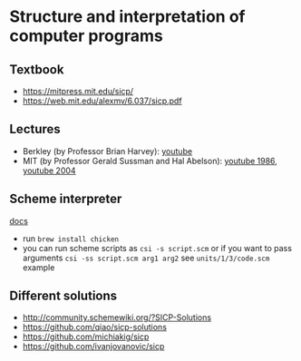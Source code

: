 # Structure and interpretation of computer programs

## Textbook

- <https://mitpress.mit.edu/sicp/>
- <https://web.mit.edu/alexmv/6.037/sicp.pdf>

## Lectures

- Berkley (by Professor Brian Harvey): [youtube](https://www.youtube.com/playlist?list=PLhMnuBfGeCDNgVzLPxF9o5UNKG1b-LFY9)
- MIT (by Professor Gerald Sussman and Hal Abelson): [youtube 1986](https://www.youtube.com/playlist?list=PLE18841CABEA24090), [youtube 2004](https://www.youtube.com/playlist?list=PL7BcsI5ueSNFPCEisbaoQ0kXIDX9rR5FF)

## Scheme interpreter

[docs](https://wiki.call-cc.org/man/5/Using%20the%20interpreter)

- run `brew install chicken`
- you can run scheme scripts as `csi -s script.scm` or if you want to pass arguments `csi -ss script.scm arg1 arg2` see `units/1/3/code.scm` example

## Different solutions

- <http://community.schemewiki.org/?SICP-Solutions>
- <https://github.com/qiao/sicp-solutions>
- <https://github.com/michiakig/sicp>
- <https://github.com/ivanjovanovic/sicp>
